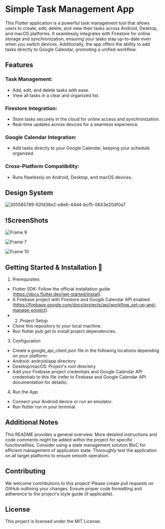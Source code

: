 # Simple Task Management App

This Flutter application is a powerful task management tool that allows users to create, edit, delete, and view their tasks across Android, Desktop, and macOS platforms. It seamlessly integrates with Firestore for online storage and synchronization, ensuring your tasks stay up-to-date even when you switch devices. Additionally, the app offers the ability to add tasks directly to Google Calendar, promoting a unified workflow.

## Features

### Task Management:
  - Add, edit, and delete tasks with ease.
  - View all tasks in a clear and organized list.
### Firestore Integration:
  - Store tasks securely in the cloud for online access and synchronization.
  - Real-time updates across devices for a seamless experience.
### Google Calendar Integration:
  - Add tasks directly to your Google Calendar, keeping your schedule organized.
### Cross-Platform Compatibility:
  - Runs flawlessly on Android, Desktop, and macOS devices.

## Design System

![305585789-92fd36e2-e8e6-44d4-bcf5-0643e20df0a7](https://github.com/MoAdelDev/task_app/assets/57016916/c8ec7ebd-8a93-4ee0-a56b-14eb9b3771c9)

## !ScreenShots

![Frame 9](https://github.com/MoAdelDev/task_app/assets/57016916/9bae50f3-5db9-4283-9db1-e0d0181c02e7)

![Frame 7](https://github.com/MoAdelDev/task_app/assets/57016916/0ed6acc0-980c-4e23-8ec2-444cff6e61cd)

![Frame 10](https://github.com/MoAdelDev/task_app/assets/57016916/a35d3978-8e92-4c98-b069-7f7d0131f8d9)


## Getting Started & Installation 🚀

1. Prerequisites

  - Flutter SDK: Follow the official installation guide (https://docs.flutter.dev/get-started/install).
  - A Firebase project with Firestore and Google Calendar API enabled (https://firebase.google.com/docs/projects/api/workflow_set-up-and-manage-project).
  - 2. Project Setup
  - Clone this repository to your local machine.
  - Run flutter pub get to install project dependencies.

3. Configuration

  - Create a google_api_client.json file in the following locations depending on your platform:
  - Android: android/app directory
  - Desktop/macOS: Project's root directory
  - Add your Firebase project credentials and Google Calendar API credentials to this file (refer to Firebase and Google Calendar API documentation for details).

4. Run the App

  - Connect your Android device or run an emulator.
  - Run flutter run in your terminal.

## Additional Notes

This README provides a general overview. More detailed instructions and code comments might be added within the project for specific functionalities.
Consider using a state management solution BloC for efficient management of application state.
Thoroughly test the application on all target platforms to ensure smooth operation.

## Contributing

We welcome contributions to this project! Please create pull requests on GitHub outlining your changes. Ensure proper code formatting and adherence to the project's style guide (if applicable).

## License

This project is licensed under the MIT License.
